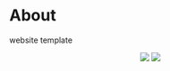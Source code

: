 # About
website template

<p align="center">

<img src="https://img.shields.io/badge/made%20by-dad84-blue.svg" >

<img src="https://badges.frapsoft.com/os/v1/open-source.svg?v=103" >

</p>
